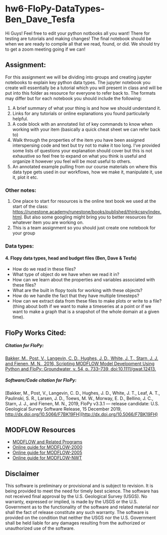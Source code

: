 # hw6-FloPy-DataTypes-Ben_Dave_Tesfa

Hi Guys!  Feel free to edit your python notbooks all you want!  There for testing are tutorials and making changes!  The final notebook should be when we are ready to compile all that we read, found, or did.  We should try to get a zoom meeting going if we can!

## Assignment:
For this assignment we will be dividing into groups and creating jupyter notebooks to explain key python data types.  The jupyter notebook you create will essentially be a tutorial which you will present in class and will be put into this folder as resource for everyone to refer back to. The formats may differ but for each notebook you should include the following:
 1. A brief summary of what your thing is and how we should understand it.
 2. Links for any tutorials or online explanations you found particularly helpful.
 3. A code block with an annotated list of key commands to know when working with your item (basically a quick cheat sheet we can refer back to)
 4. Walk through the properties of the item you have been assigned interspersing code and text but try not to make it too long.  I’ve provided some lists of questions your explanation should cover but this is not exhaustive so feel free to expand on what you think is useful and organize it however you feel will be most useful to others.
 5. An annotated example pulling from our course materials on where this data type gets used in our workflows, how we make it, manipulate it, use it, plot it etc.

### Other notes:
1.	One place to start for resources is the online text book we used at the start of the class: https://runestone.academy/runestone/books/published/thinkcspy/index.html. But also some googling might bring you to better resources for whatever item you are working on.
2.	This is a team assignment so you should just create one notebook for your group

### Data types:
#### 4. Flopy data types, head and budget files (Ben, Dave & Tesfa)
-	How do we read in these files?
-	What type of object do we have when we read it in?
-	How can we learn about the properties and variables associated with these files?
-	What are the built in flopy tools for working with these objects?
-	How do we handle the fact that they have multiple timesteps?
-	How can we extract data from these files to make plots or write to a file? (thing about both if we want to make a timeseries at a point or if we want to make a graph that is a snapshot of the whole domain at a given time).

FloPy Works Cited:
-----------------------------------------------

##### ***Citation for FloPy:***

[Bakker, M., Post, V., Langevin, C. D., Hughes, J. D., White, J. T., Starn, J. J. and Fienen, M. N., 2016, Scripting MODFLOW Model Development Using Python and FloPy: Groundwater, v. 54, p. 733–739, doi:10.1111/gwat.12413.](http://dx.doi.org/10.1111/gwat.12413)

##### ***Software/Code citation for FloPy:***

[Bakker, M., Post, V., Langevin, C. D., Hughes, J. D., White, J. T., Leaf, A. T., Paulinski, S. R., Larsen, J. D., Toews, M. W., Morway, E. D., Bellino, J. C., Starn, J. J., and Fienen, M. N., 2019, FloPy v3.3.1 &mdash; release candidate: U.S. Geological Survey Software Release, 15 December 2019, http://dx.doi.org/10.5066/F7BK19FH](http://dx.doi.org/10.5066/F7BK19FH)


MODFLOW Resources
-----------------------------------------------

+ [MODFLOW and Related Programs](http://water.usgs.gov/ogw/modflow/)
+ [Online guide for MODFLOW-2000](http://water.usgs.gov/nrp/gwsoftware/modflow2000/Guide/index.html)
+ [Online guide for MODFLOW-2005](http://water.usgs.gov/ogw/modflow/MODFLOW-2005-Guide/)
+ [Online guide for MODFLOW-NWT](http://water.usgs.gov/ogw/modflow-nwt/MODFLOW-NWT-Guide/)


Disclaimer
-----------------------------------------------

This software is preliminary or provisional and is subject to revision. It is
being provided to meet the need for timely best science. The software has not
received final approval by the U.S. Geological Survey (USGS). No warranty,
expressed or implied, is made by the USGS or the U.S. Government as to the
functionality of the software and related material nor shall the fact of release
constitute any such warranty. The software is provided on the condition that
neither the USGS nor the U.S. Government shall be held liable for any damages
resulting from the authorized or unauthorized use of the software.

